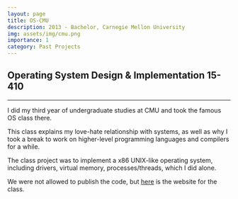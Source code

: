 ```yaml
---
layout: page
title: OS-CMU
description: 2013 - Bachelor, Carnegie Mellon University
img: assets/img/cmu.png
importance: 1
category: Past Projects 
---
```


## Operating System Design & Implementation 15-410
---

I did my third year of undergraduate studies at CMU and took the famous OS class there.

This class explains my love-hate relationship with systems, as well as why I took a break to work on higher-level programming languages and compilers for a while.

The class project was to implement a x86 UNIX-like operating system, including drivers, virtual memory, processes/threads, which I did alone.

We were not allowed to publish the code, but <a href='https://www.cs.cmu.edu/~410/'>here</a> is the website for the class.

